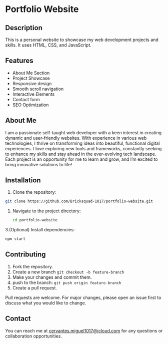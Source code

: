 # Portfolio Website

## Description

This is a personal website to showcase my web development projects and skills. It uses HTML, CSS, and JavaScript.

## Features

- About Me Section
- Project Showcase
- Responsive design
- Smooth scroll navigation
- Interactive Elements
- Contact form
- SEO Optimization

## About Me

I am a passionate self-taught web developer with a keen interest in creating dynamic and user-friendly websites. With experience in various web technologies, I thrive on transforming ideas into beautiful, functional digital experiences. I love exploring new tools and frameworks, constantly seeking to enhance my skills and stay ahead in the ever-evolving tech landscape. Each project is an opportunity for me to learn and grow, and I’m excited to bring innovative solutions to life!

## Installation

1. Clone the repository:

```bash
git clone https://github.com/Bricksquad-1017/portfolio-website.git
```

1. Navigate to the project directory:

   ```bash
   cd portfolio-website
   ```

3.(Optional) Install dependencies:

```bash
npm start
```

## Contributing

1. Fork the repository.
2. Create a new branch `git checkout -b feature-branch`
3. Make your changes and commit them.
4. push to the branch: `git push origin feature-branch`
5. Create a pull request. 

Pull requests are welcome. For major changes, please open an issue first to discuss what you would like to change.

## Contact

You can reach me at [cervantes.miguel1017@icloud.com](mailto:cervantes.miguel1017@icloud.com) for any questions or collaboration opportunities.
